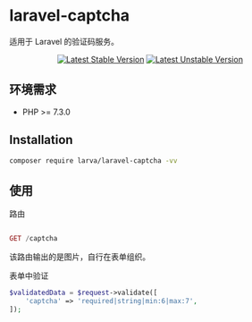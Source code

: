 # laravel-captcha
适用于 Laravel 的验证码服务。

<p align="center">
<a href="https://packagist.org/packages/larva/laravel-captcha"><img src="https://poser.pugx.org/larva/laravel-captcha/v/stable.svg" alt="Latest Stable Version"></a>
<a href="https://packagist.org/packages/larva/laravel-captcha"><img src="https://poser.pugx.org/larva/laravel-captcha/v/unstable.svg" alt="Latest Unstable Version"></a>
</p>

## 环境需求

- PHP >= 7.3.0

## Installation

```bash
composer require larva/laravel-captcha -vv
```


## 使用

路由

```php

GET /captcha

```

该路由输出的是图片，自行在表单组织。

表单中验证
```php
$validatedData = $request->validate([
    'captcha' => 'required|string|min:6|max:7',
]);
```
